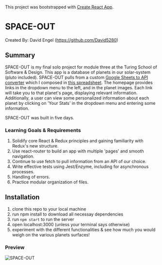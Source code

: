 This project was bootstrapped with [Create React App](https://github.com/facebook/create-react-app).

# SPACE-OUT

Created By:
David Engel (https://github.com/David5280)

## Summary

SPACE-OUT is my final solo project for module three at the Turing School of Software & Design.  This app is a database of planets in our solar-system (pluto included).  SPACE-OUT pulls from a custom [Google Sheets to API converter](https://sheety.co) which I composed in [this spreadsheet](https://tinyurl.com/yynlwpc7).  The homepage provides links in the dropdown menu to the left, and in the planet images.  Each link will take you to that planet's page, displaying relevant information.  Additionally, a user can view some personalized information about each planet by clicking on 'Your Stats' in the dropdown menu and entering some information.  

SPACE-OUT was built in five days.

### Learning Goals & Requirements

1.  Solidify core React & Redux principles and gaining familiarity with Redux's new structure.
2.  Use react-router to build an app with multiple 'pages' and smooth navigation.
3.  Continue to use fetch to pull information from an API of our choice.
4.  Write effective tests using Jest/Enzyme, including for asynchronous processes.
5.  Handling of errors.
6.  Practice modular organization of files.


##  Installation

1.  clone this repo to your local machine
2.  run npm install to download all necessay dependencies
3.  run ```npm start``` to run the server
4.  open localhost:3000 (unless your terminal says otherwise)
5.  experiment with the different functionalities & see how much you would weigh on the various planets surfaces!


###  Preview

 ![SPACE-OUT](https://github.com/David5280/space-out/blob/master/src/preview/SPACE-OUT-clip.gif)

